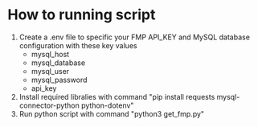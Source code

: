 # How to running script
1. Create a .env file to specific your FMP API_KEY and MySQL database configuration with these key values
    - mysql_host
    - mysql_database
    - mysql_user
    - mysql_password
    - api_key
2. Install required libralies with command "pip install requests mysql-connector-python python-dotenv"
3. Run python script with command "python3 get_fmp.py"
